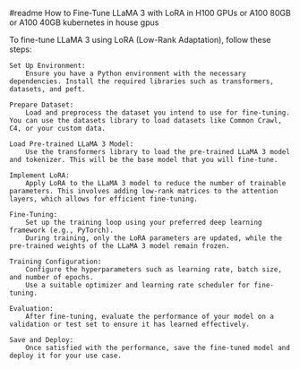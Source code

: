 #readme 
How to Fine-Tune LLaMA 3 with LoRA in H100 GPUs or A100 80GB or A100 40GB
kubernetes in house gpus

To fine-tune LLaMA 3 using LoRA (Low-Rank Adaptation), follow these steps:

    Set Up Environment:
        Ensure you have a Python environment with the necessary dependencies. Install the required libraries such as transformers, datasets, and peft.

    Prepare Dataset:
        Load and preprocess the dataset you intend to use for fine-tuning. You can use the datasets library to load datasets like Common Crawl, C4, or your custom data.

    Load Pre-trained LLaMA 3 Model:
        Use the transformers library to load the pre-trained LLaMA 3 model and tokenizer. This will be the base model that you will fine-tune.

    Implement LoRA:
        Apply LoRA to the LLaMA 3 model to reduce the number of trainable parameters. This involves adding low-rank matrices to the attention layers, which allows for efficient fine-tuning.

    Fine-Tuning:
        Set up the training loop using your preferred deep learning framework (e.g., PyTorch).
        During training, only the LoRA parameters are updated, while the pre-trained weights of the LLaMA 3 model remain frozen.

    Training Configuration:
        Configure the hyperparameters such as learning rate, batch size, and number of epochs.
        Use a suitable optimizer and learning rate scheduler for fine-tuning.

    Evaluation:
        After fine-tuning, evaluate the performance of your model on a validation or test set to ensure it has learned effectively.

    Save and Deploy:
        Once satisfied with the performance, save the fine-tuned model and deploy it for your use case.
